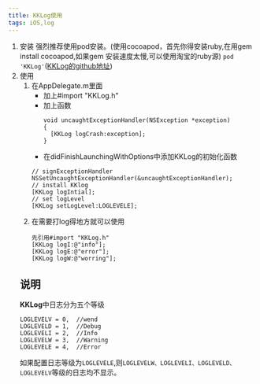 ```yaml
---
title: KKLog使用 
tags: iOS,log
---
```

1. 安装
    强烈推荐使用pod安装。(使用cocoapod，首先你得安装ruby,在用gem install cocoapod,如果gem 安装速度太慢,可以使用淘宝的ruby源)
    `pod 'KKLog'`([KKLog的github地址](https://github.com/Coneboy-k/KKLog))
2. 使用
    1. 在AppDelegate.m里面
        * 加上#import "KKLog.h"
        * 加上函数
          ```iOS
          void uncaughtExceptionHandler(NSException *exception)
          {
            [KKLog logCrash:exception];
          }
          ```
        * 在didFinishLaunchingWithOptions中添加KKLog的初始化函数
        ```iOS
        // signExceptionHandler
        NSSetUncaughtExceptionHandler(&uncaughtExceptionHandler);
        // install KKlog
        [KKLog logIntial];
        // set logLevel
        [KKLog setLogLevel:LOGLEVELE];
        ```
    2. 在需要打log得地方就可以使用
        ```iOS
        先引用#import "KKLog.h"
        [KKLog logI:@"info"];
        [KKLog logE:@"error"];
        [KKLog logW:@"worring"];

        ```
    ## 说明
    **KKLog**中日志分为五个等级
    ```
    LOGLEVELV = 0,  //wend
    LOGLEVELD = 1,  //Debug
    LOGLEVELI = 2,  //Info
    LOGLEVELW = 3,  //Warning
    LOGLEVELE = 4,  //Error
    ```
    如果配置日志等级为`LOGLEVELE`,则`LOGLEVELW、LOGLEVELI、LOGLEVELD、LOGLEVELV`等级的日志均不显示。